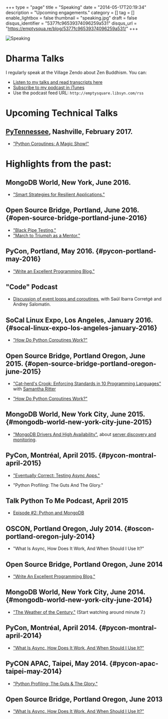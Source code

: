 +++
type = "page"
title = "Speaking"
date = "2014-05-17T20:19:34"
description = "Upcoming engagements."
category = []
tag = []
enable_lightbox = false
thumbnail = "speaking.jpg"
draft = false
disqus_identifier = "5377fc96539374096259a531"
disqus_url = "https://emptysqua.re/blog/5377fc96539374096259a531/"
+++

![Speaking](speaking.jpg "Speaking")

Dharma Talks
============

I regularly speak at the Village Zendo about Zen Buddhism. You can:

-   [Listen to my talks and read transcripts here](/tag/dharmatalk/)
-   [Subscribe to my podcast in
    iTunes](https://itunes.apple.com/us/podcast/a.-jesse-jiryu-daviss-dharma/id982925865?mt=2)
-   Use the podcast feed URL: `http://emptysquare.libsyn.com/rss`

Upcoming Technical Talks
========================

## [PyTennessee](https://www.pytennessee.org/), Nashville, February 2017.

-   ["Python Coroutines: A Magic Show!"](https://www.pytennessee.org/schedule/presentation/132/)

Highlights from the past:
=========================

MongoDB World, New York, June 2016.
-----------------------------------

-   ["Smart Strategies for Resilient
    Applications."](/how-to-write-resilient-mongodb-applications)

Open Source Bridge, Portland, June 2016. {#open-source-bridge-portland-june-2016}
----------------------------------------

-   ["Black Pipe
    Testing."](https://emptysqua.re/blog/black-pipe-testing-series/)
-   ["March to Triumph as a
    Mentor."](https://emptysqua.re/blog/mentoring/)

PyCon, Portland, May 2016. {#pycon-portland-may-2016}
--------------------------

-   ["Write an Excellent Programming
    Blog."](/write-an-excellent-blog-pycon-2016/)

"Code" Podcast
--------------

-   [Discussion of event loops and
    coroutines](https://soundcloud.com/podcastcode/3-concurrency-event-loop-coroutines),
    with Saúl Ibarra Corretgé and Andrey Salomatin.

SoCal Linux Expo, Los Angeles, January 2016. {#socal-linux-expo-los-angeles-january-2016}
--------------------------------------------

-   ["How Do Python Coroutines Work?"](/scale14x-coroutines-talk/)

Open Source Bridge, Portland Oregon, June 2015. {#open-source-bridge-portland-oregon-june-2015}
-----------------------------------------------

-   ["Cat-herd's Crook: Enforcing Standards in 10 Programming
    Languages"](https://youtu.be/OBjU_xYtPmA) with [Samantha
    Ritter](https://twitter.com/samwhocodes)

-   ["How Do Python Coroutines Work?"](https://youtu.be/GSk0tIjDT10)

MongoDB World, New York City, June 2015. {#mongodb-world-new-york-city-june-2015}
----------------------------------------

-   ["MongoDB Drivers And High
    Availability"](https://www.mongodb.com/presentations/mongodb-drivers-and-high-availability-deep-dive),
    about [server discovery and
    monitoring](/server-discovery-and-monitoring-in-pymongo-perl-and-c/).

[]()PyCon, Montréal, April 2015. {#pycon-montral-april-2015}
--------------------------------

-   ["Eventually Correct: Testing Async
    Apps."](/pycon-video-eventually-correct-async-testing/)

-   "Python Profiling: The Guts And The Glory."

Talk Python To Me Podcast, April 2015
-------------------------------------

-   [Episode \#2: Python and
    MongoDB](https://talkpython.fm/episodes/show/2/python-and-mongodb)

OSCON, Portland Oregon, July 2014. {#oscon-portland-oregon-july-2014}
----------------------------------

-   "What Is Async, How Does It Work, And When Should I Use It?"

Open Source Bridge, Portland Oregon, June 2014
----------------------------------------------

-   ["Write An Excellent Programming
    Blog."](/write-an-excellent-programming-blog/)

MongoDB World, New York City, June 2014. {#mongodb-world-new-york-city-june-2014}
----------------------------------------

-   ["The Weather of the
    Century."](https://www.mongodb.com/presentations/weather-century-part-3-visualization)
    (Start watching around minute 7.)

PyCon, Montréal, April 2014. {#pycon-montral-april-2014}
----------------------------

-   ["What Is Async, How Does It Work, And When Should I Use
    It?"](/pycon-2014-video-what-is-async/)

PyCON APAC, Taipei, May 2014. {#pycon-apac-taipei-may-2014}
-----------------------------

-   ["Python Profiling: The Guts & The
    Glory."](https://www.youtube.com/watch?v=BOKcZjI5zME)

Open Source Bridge, Portland Oregon, June 2013
----------------------------------------------

-   ["What Is Async, How Does It Work, And When Should I Use
    It?"](https://youtu.be/yCIicDdFYp4)

